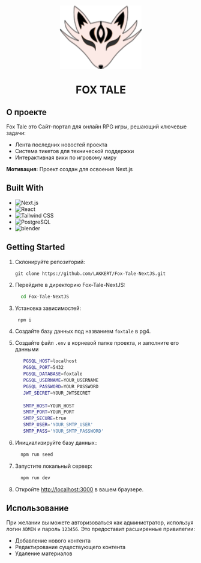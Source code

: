<p align="center"><img align="center" src="https://github.com/LAKKERT/Fox-Tale-NextJS/blob/main/public/header/logo.svg" /></p>
<h1 align="center">FOX TALE</h1>

## О проекте

<div>
  <p>Fox Tale это Сайт-портал для онлайн RPG игры, решающий ключевые задачи:</p>
    <ul>      
      <li>Лента последних новостей проекта</li>
      <li>Система тикетов для технической поддержки</li>
      <li>Интерактивная вики по игровому миру   </li> 
      </li>
    </ul>

  **Мотивация:**
  Проект создан для освоения Next.js
</div>

## Built With

* ![Next.js](https://img.shields.io/badge/Next.js-000000?style=for-the-badge&logo=nextdotjs&logoColor=white)
* ![React](https://img.shields.io/badge/React-61DAFB?style=for-the-badge&logo=react&logoColor=black)
* ![Tailwind CSS](https://img.shields.io/badge/Tailwind%20CSS-06B6D4?style=for-the-badge&logo=tailwindcss&logoColor=white)
* ![PostgreSQL](https://img.shields.io/badge/PostgreSQL-4169E1?style=for-the-badge&logo=postgresql&logoColor=white)
* ![blender](https://img.shields.io/badge/blender-E87D0D?style=for-the-badge&logo=blender&logoColor=white)

## Getting Started

1. Склонируйте репозиторий:
    ```
    git clone https://github.com/LAKKERT/Fox-Tale-NextJS.git
    ```

2. Перейдите в директорию Fox-Tale-NextJS:
   ```sh
     cd Fox-Tale-NextJS
   ```

3. Установка зависимостей:
   ```sh
    npm i
   ```
4. Создайте базу данных под названием `foxtale` в pg4.

5. Создайте файл `.env` в корневой папке проекта, и заполните его данными
   ```sh
      PGSQL_HOST=localhost
      PGSQL_PORT=5432
      PGSQL_DATABASE=foxtale
      PGSQL_USERNAME=YOUR_USERNAME
      PGSQL_PASSWORD=YOUR_PASSWORD
      JWT_SECRET=YOUR_JWTSECRET
      
      SMTP_HOST=YOUR_HOST
      SMTP_PORT=YOUR_PORT
      SMTP_SECURE=true
      SMTP_USER='YOUR_SMTP_USER'
      SMTP_PASS='YOUR_SMTP_PASSWORD'
   ```
6. Инициализируйте базу данных::
   ```sh
     npm run seed
    ```

7. Запустите локальный сервер:
    ```sh
      npm run dev
    ```


8. Откройте [http://localhost:3000](http://localhost:3000) в вашем браузере.

## Использование

При желании вы можете авторизоваться как администратор, используя логин `ADMIN` и пароль `123456`. Это предоставит расширенные привилегии:

* Добавление нового контента
* Редактирование существующего контента
* Удаление материалов
